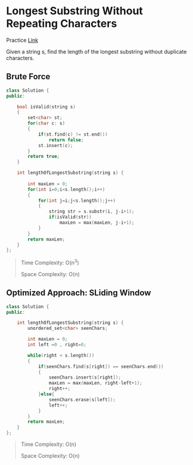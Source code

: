 # Longest Substring Without Repeating Characters

Practice [Link](https://leetcode.com/problems/longest-substring-without-repeating-characters/description/)

Given a string s, find the length of the longest substring without duplicate characters.


## Brute Force
```cpp
class Solution {
public:

    bool isValid(string s)
    {
        set<char> st;
        for(char c: s)
        {
            if(st.find(c) != st.end())
                return false;
            st.insert(c);
        }
        return true;
    }

    int lengthOfLongestSubstring(string s) {
        
        int maxLen = 0;
        for(int i=0;i<s.length();i++)
        {
            for(int j=i;j<s.length();j++)
            {
                string str = s.substr(i, j-i+1);
                if(isValid(str))
                    maxLen = max(maxLen, j-i+1);
            }
        }
        return maxLen;
    }
};
```

> Time Complexity: O(n<sup>3</sup>)
>
> Space Complexity: O(n)

## Optimized Approach: SLiding Window

```cpp
class Solution {
public:

    int lengthOfLongestSubstring(string s) {
        unordered_set<char> seenChars;

        int maxLen = 0;
        int left =0 , right=0;

        while(right < s.length())
        {
            if(seenChars.find(s[right]) == seenChars.end())
            {
                seenChars.insert(s[right]);
                maxLen = max(maxLen, right-left+1);
                right++;
            }else{
                seenChars.erase(s[left]);
                left++;
            }
        }
        return maxLen;
    }
};
```

> Time Complexity: O(n)
>
> Space Complexity: O(n)